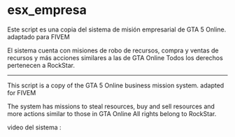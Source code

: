 # esx_empresa


Este script es una copia del sistema de misión empresarial de GTA 5 Online.
adaptado para FIVEM

El sistema cuenta con misiones de robo de recursos, compra y ventas de recursos y más acciones similares a las de GTA Online
Todos los derechos pertenecen a RockStar.


----------------------------------------------------------------------------


This script is a copy of the GTA 5 Online business mission system.
adapted for FIVEM

The system has missions to steal resources, buy and sell resources and more actions similar to those in GTA Online
All rights belong to RockStar.


video del sistema : 

